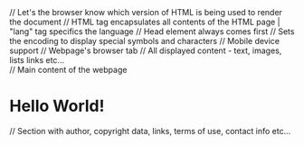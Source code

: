 
<!DOCTYPE html> // Let's the browser know which version of HTML is being used to render the document
<html lang="en"> // HTML tag encapsulates all contents of the HTML page | "lang" tag specifics the language
	<head> // Head element always comes first
		<meta charset="UTF-8"> // Sets the encoding to display special symbols and characters
		<meta name="viewport" content="width=device-width, initial-scale=1.0" /> // Mobile device support
		<title>Nost's Webpage</title> // Webpage's browser tab
	</head>
	<body> // All displayed content - text, images, lists links etc...
		<main> // Main content of the webpage
			<h1>Hello World!</h1>
		</main>
		<nav>
		</nav>
		<form>
			<section role=""></section>
		</form>
		<footer> // Section with author, copyright data, links, terms of use, contact info etc...
		</footer>
	</body>
</html>